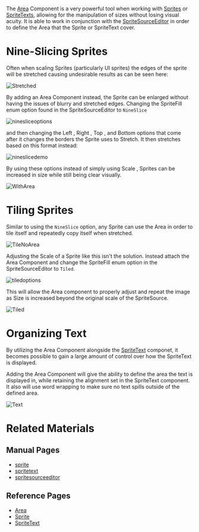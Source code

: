 The [Area](https://github.com/ZilchEngine/ZilchDocs/blob/master/code_reference/class_reference/area.markdown) Component is a very powerful tool when working with [Sprites](https://github.com/ZilchEngine/ZilchDocs/blob/master/zero_editor_documentation/zeromanual/graphics/sprites/sprite.markdown) or [SpriteTexts](https://github.com/ZilchEngine/ZilchDocs/blob/master/zero_editor_documentation/zeromanual/graphics/sprites/spritetext.markdown), allowing for the manipulation of sizes without losing visual acuity. It is able to work in conjunction with the [SpriteSourceEditor](https://github.com/ZilchEngine/ZilchDocs/blob/master/zero_editor_documentation/zeromanual/graphics/sprites/spritesourceeditor.markdown) in order to define the Area that the Sprite or SpriteText cover.

 # Nine-Slicing Sprites
Often when scaling Sprites (particularly UI sprites) the edges of the sprite will be stretched causing undesirable results as can be seen here:



![Stretched](https://media.githubusercontent.com/media/zeroengineteam/ZeroFiles/master/doc_files/47770.png)


By adding an Area Component instead, the Sprite can be enlarged without having the issues of blurry and stretched edges. Changing the SpriteFill enum option found in the SpriteSourceEditor to `NineSlice`



![ninesliceoptions](https://media.githubusercontent.com/media/zeroengineteam/ZeroFiles/master/doc_files/1150.png)


and then changing the Left , Right , Top , and Bottom  options that come after it changes the borders the Sprite uses to Stretch. It then stretches based on this format instead:



![nineslicedemo](https://media.githubusercontent.com/media/zeroengineteam/ZeroFiles/master/doc_files/1151.png)


By using these options instead of simply using Scale , Sprites can be increased in size while still being clear visually.



![WithArea](https://media.githubusercontent.com/media/zeroengineteam/ZeroFiles/master/doc_files/47772.png)


 # Tiling Sprites
Similar to using the `NineSlice` option, any Sprite can use the Area in order to tile itself and repeatedly copy itself when stretched. 



![TileNoArea](https://media.githubusercontent.com/media/zeroengineteam/ZeroFiles/master/doc_files/47774.png)


Adjusting the Scale of a Sprite like this isn't the solution. Instead attach the Area Component and change the SpriteFill enum option in the SpriteSourceEditor to `Tiled`.



![tiledoptions](https://media.githubusercontent.com/media/zeroengineteam/ZeroFiles/master/doc_files/1154.png)


This will allow the Area component to properly adjust and repeat the image as Size  is increased beyond the original scale of the SpriteSource. 



![Tiled](https://media.githubusercontent.com/media/zeroengineteam/ZeroFiles/master/doc_files/47776.png)


 # Organizing Text

By utilizing the Area Component alongside the [SpriteText](https://github.com/ZilchEngine/ZilchDocs/blob/master/zero_editor_documentation/zeromanual/graphics/sprites/spritetext.markdown) componet, it becomes possible to gain a large amount of control over how the SpriteText is displayed.

Adding the Area Component will give the ability to define the area the text is displayed in, while retaining the alignment set in the SpriteText component. It also will use word wrapping to make sure no text spills outside of the defined area.



![Text](https://media.githubusercontent.com/media/zeroengineteam/ZeroFiles/master/doc_files/47782.gif)


 # Related Materials
 ## Manual Pages
- [sprite](https://github.com/ZilchEngine/ZilchDocs/blob/master/zero_editor_documentation/zeromanual/graphics/sprites/sprite.markdown)
- [spritetext](https://github.com/ZilchEngine/ZilchDocs/blob/master/zero_editor_documentation/zeromanual/graphics/sprites/spritetext.markdown)
- [spritesourceeditor](https://github.com/ZilchEngine/ZilchDocs/blob/master/zero_editor_documentation/zeromanual/graphics/sprites/spritesourceeditor.markdown)

 ## Reference Pages
- [Area](https://github.com/ZilchEngine/ZilchDocs/blob/master/code_reference/class_reference/area.markdown)
- [Sprite](https://github.com/ZilchEngine/ZilchDocs/blob/master/code_reference/class_reference/sprite.markdown) 
- [SpriteText](https://github.com/ZilchEngine/ZilchDocs/blob/master/code_reference/class_reference/spritetext.markdown) 

 